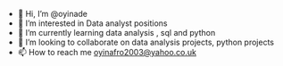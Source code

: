 - 👋 Hi, I’m @oyinade
- 👀 I’m interested in Data analyst positions
- 🌱 I’m currently learning data analysis , sql and python 
- 💞️ I’m looking to collaborate on data analysis projects, python projects
- 📫 How to reach me oyinafro2003@yahoo.co.uk

<!---
oyinade/oyinade is a ✨ special ✨ repository because its `README.md` (this file) appears on your GitHub profile.
You can click the Preview link to take a look at your changes.
--->
